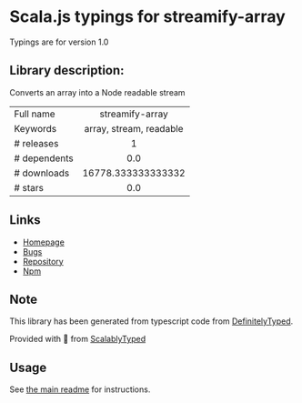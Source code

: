 
# Scala.js typings for streamify-array

Typings are for version 1.0

## Library description:
Converts an array into a Node readable stream

|                    |                 |
| ------------------ | :-------------: |
| Full name          | streamify-array |
| Keywords           | array, stream, readable |
| # releases         | 1 |
| # dependents       | 0.0 |
| # downloads        | 16778.333333333332 |
| # stars            | 0.0 |

## Links
- [Homepage](https://github.com/rubensworks/streamify-array.js#readme)
- [Bugs](https://github.com/rubensworks/streamify-array.js/issues)
- [Repository](https://github.com/rubensworks/streamify-array.js)
- [Npm](https://www.npmjs.com/package/streamify-array)
    


## Note
This library has been generated from typescript code from [DefinitelyTyped](https://definitelytyped.org).

Provided with :purple_heart: from [ScalablyTyped](https://github.com/oyvindberg/ScalablyTyped)

## Usage
See [the main readme](../../readme.md) for instructions.


